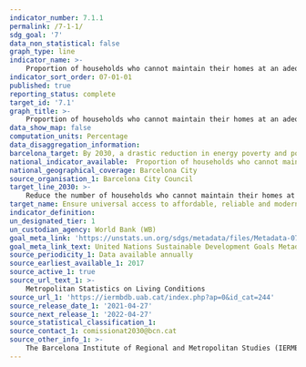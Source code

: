 ```yaml
---
indicator_number: 7.1.1
permalink: /7-1-1/
sdg_goal: '7'
data_non_statistical: false
graph_type: line
indicator_name: >-
    Proportion of households who cannot maintain their homes at an adequate temperature
indicator_sort_order: 07-01-01
published: true
reporting_status: complete
target_id: '7.1'
graph_title: >-
    Proportion of households who cannot maintain their homes at an adequate temperature
data_show_map: false
computation_units: Percentage
data_disaggregation_information:
barcelona_target: By 2030, a drastic reduction in energy poverty and power cuts in Barcelona
national_indicator_available:  Proportion of households who cannot maintain their homes at an adequate temperature
national_geographical_coverage: Barcelona City
source_organisation_1: Barcelona City Council
target_line_2030: >-
    Reduce the number of households who cannot maintain their homes at an adequate temperature to below 3%
target_name: Ensure universal access to affordable, reliable and modern energy services
indicator_definition:
un_designated_tier: 1
un_custodian_agency: World Bank (WB)
goal_meta_link: 'https://unstats.un.org/sdgs/metadata/files/Metadata-07-01-01.pdf'
goal_meta_link_text: United Nations Sustainable Development Goals Metadata (pdf 894kB)
source_periodicity_1: Data available annually
source_earliest_available_1: 2017
source_active_1: true
source_url_text_1: >-
    Metropolitan Statistics on Living Conditions 
source_url_1: 'https://iermbdb.uab.cat/index.php?ap=0&id_cat=244'
source_release_date_1: '2021-04-27'
source_next_release_1: '2022-04-27'
source_statistical_classification_1: 
source_contact_1: comissionat2030@bcn.cat
source_other_info_1: >-
    The Barcelona Institute of Regional and Metropolitan Studies (IERMB)
---
```

